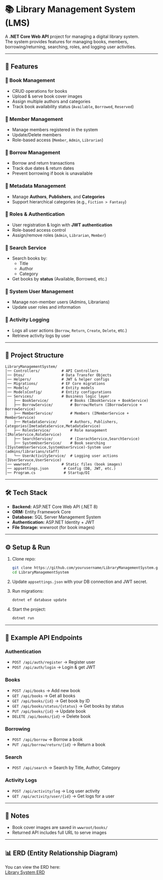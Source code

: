 # 📚 Library Management System (LMS)

A **.NET Core Web API** project for managing a digital library system.  
The system provides features for managing books, members, borrowing/returning, searching, roles, and logging user activities.

---

## 🚀 Features

### 🔹 Book Management
- CRUD operations for books
- Upload & serve book cover images
- Assign multiple authors and categories
- Track book availability status (`Available`, `Borrowed`, `Reserved`)

### 🔹 Member Management
- Manage members registered in the system
- Update/Delete members
- Role-based access (`Member`, `Admin`, `Librarian`)

### 🔹 Borrow Management
- Borrow and return transactions
- Track due dates & return dates
- Prevent borrowing if book is unavailable

### 🔹 Metadata Management
- Manage **Authors**, **Publishers**, and **Categories**
- Support hierarchical categories (e.g., `Fiction > Fantasy`)

### 🔹 Roles & Authentication
- User registration & login with **JWT authentication**
- Role-based access control
- Assign/remove roles (`Admin`, `Librarian`, `Member`)

### 🔹 Search Service
- Search books by:
  - Title
  - Author
  - Category
- Get books by **status** (Available, Borrowed, etc.)

### 🔹 System User Management
- Manage non-member users (Admins, Librarians)
- Update user roles and information

### 🔹 Activity Logging
- Logs all user actions (`Borrow`, `Return`, `Create`, `Delete`, etc.)
- Retrieve activity logs by user

---

## 📂 Project Structure

```
LibraryManagementSystem/
│── Controllers/          # API Controllers
│── Dtos/                 # Data Transfer Objects
│── Helpers/              # JWT & helper configs
│── Migrations/           # EF Core migrations
│── Models/               # Entity models
│── ModelsConfig/         # Entity configurations
│── Services/             # Business logic layer
│   ├── BookService/          # Books (IBookService + BookService)
│   ├── BorrowService/        # Borrow/Return (IBorrowService + BorrowService)
│   ├── MemberService/        # Members (IMemberService + MemberService)
│   ├── MetadataService/      # Authors, Publishers, Categories(ImetadataService,MetadataService)
│   ├── RolesService/         # Role management (IRoleService,RoleService)
│   ├── SearchService/        # (IserachService,SearchService)
│   ├── SystemUserService/    # Book searching (ISystemUserService,SystemUserSrvice)-System user (admins/librarians/staff)
│   └── UserActivityService/  # Logging user actions (IUserServuce,UserService)
│── wwwroot/              # Static files (book images)
│── appsettings.json       # Config (DB, JWT, etc.)
│── Program.cs             # Startup/DI
```

---

## 🛠️ Tech Stack

- **Backend:** ASP.NET Core Web API (.NET 8)
- **ORM:** Entity Framework Core
- **Database:** SQL Server Management System
- **Authentication:** ASP.NET Identity + JWT
- **File Storage:** wwwroot (for book images)

---

## ⚙️ Setup & Run

1. Clone repo:
   ```sh
   git clone https://github.com/yourusername/LibraryManagementSystem.git
   cd LibraryManagementSystem
   ```

2. Update `appsettings.json` with your DB connection and JWT secret.

3. Run migrations:
   ```sh
   dotnet ef database update
   ```

4. Start the project:
   ```sh
   dotnet run
   ```

---

## 📌 Example API Endpoints

### Authentication
- `POST /api/auth/register` → Register user
- `POST /api/auth/login` → Login & get JWT

### Books
- `POST /api/books` → Add new book
- `GET /api/books` → Get all books
- `GET /api/books/{id}` → Get book by ID
- `GET /api/books/status/{status}` → Get books by status
- `PUT /api/books/{id}` → Update book
- `DELETE /api/books/{id}` → Delete book

### Borrowing
- `POST /api/borrow` → Borrow a book
- `PUT /api/borrow/return/{id}` → Return a book

### Search
- `POST /api/search` → Search by Title, Author, Category

### Activity Logs
- `POST /api/activity/log` → Log user activity
- `GET /api/activity/user/{id}` → Get logs for a user

---

## 📸 Notes
- Book cover images are saved in `wwwroot/books/`  
- Returned API includes full URL to serve images

---
## 📊 ERD (Entity Relationship Diagram)

You can view the ERD here:  
[Library System ERD](https://dbdiagram.io/d/Library-System-68dcccbfd2b621e422b9246d)


